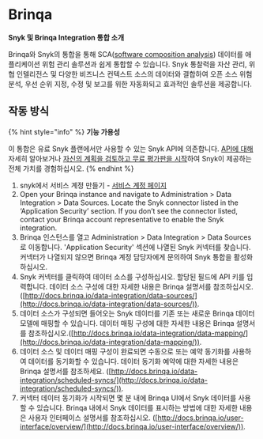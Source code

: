 # Brinqa

**Snyk 및 Brinqa Integration 통합 소개**

Brinqa와 Snyk의 통합을 통해 SCA([software composition analysis](https://snyk.io/blog/what-is-software-composition-analysis-sca-and-does-my-company-need-it/)) 데이터를 애플리케이션 위험 관리 솔루션과 쉽게 통합할 수 있습니다. Snyk 통찰력을 자산 관리, 위협 인텔리전스 및 다양한 비즈니스 컨텍스트 소스의 데이터와 결합하여 오픈 소스 위험 분석, 우선 순위 지정, 수정 및 보고를 위한 자동화되고 효과적인 솔루션을 제공합니다.

## 작동 방식

{% hint style="info" %}
**기능 가용성**

이 통합은 유료 Snyk 플랜에서만 사용할 수 있는 Snyk API에 의존합니다. [API에 대해](https://github.com/snyk/user-docs/tree/54e0dec0fe0e081d49f34119a9018499ad5c9e96/integrations/vulnerability-management-tools/code-dx-enterprise/README.md) 자세히 알아보거나 [자신의 계획을 검토하고 무료 평가판을 시작](https://app.snyk.io/manage/billing)하여 Snyk이 제공하는 전체 가치를 경험하십시오.
{% endhint %}

1. snyk에서 서비스 계정 만들기 - [서비스 계정 페이지](../managing-integrations/service-accounts.md)
2. Open your Brinqa instance and navigate to Administration > Data Integration > Data Sources. Locate the Snyk connector listed in the ‘Application Security’ section. If you don’t see the connector listed, contact your Brinqa account representative to enable the Snyk integration.
3. Brinqa 인스턴스를 열고 Administration > Data Integration > Data Sources로 이동합니다. 'Application Security' 섹션에 나열된 Snyk 커넥터를 찾습니다. 커넥터가 나열되지 않으면 Brinqa 계정 담당자에게 문의하여 Snyk 통합을 활성화하십시오.
4. Snyk 커넥터를 클릭하여 데이터 소스를 구성하십시오. 할당된 필드에 API 키를 입력합니다. 데이터 소스 구성에 대한 자세한 내용은 Brinqa 설명서를 참조하십시오.\
   ([http://docs.brinqa.io/data-integration/data-sources/](http://docs.brinqa.io/data-integration/data-sources/)).
5. 데이터 소스가 구성되면 들어오는 Snyk 데이터를 기존 또는 새로운 Brinqa 데이터 모델에 매핑할 수 있습니다. 데이터 매핑 구성에 대한 자세한 내용은 Brinqa 설명서를 참조하십시오.([http://docs.brinqa.io/data-integration/data-mapping/](http://docs.brinqa.io/data-integration/data-mapping/)).
6. 데이터 소스 및 데이터 매핑 구성이 완료되면 수동으로 또는 예약 동기화를 사용하여 데이터를 동기화할 수 있습니다. 데이터 동기화 예약에 대한 자세한 내용은 Brinqa 설명서를 참조하세요. ([http://docs.brinqa.io/data-integration/scheduled-syncs/](http://docs.brinqa.io/data-integration/scheduled-syncs/)).
7. 커넥터 데이터 동기화가 시작되면 몇 분 내에 Brinqa UI에서 Snyk 데이터를 사용할 수 있습니다. Brinqa 내에서 Snyk 데이터를 표시하는 방법에 대한 자세한 내용은 사용자 인터페이스 설명서를 참조하십시오. ([http://docs.brinqa.io/user-interface/overview/](http://docs.brinqa.io/user-interface/overview/)).
